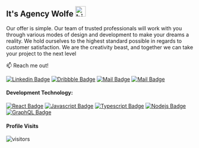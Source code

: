 ## It's Agency Wolfe <img src="https://user-images.githubusercontent.com/1303154/88677602-1635ba80-d120-11ea-84d8-d263ba5fc3c0.gif" width="28px" alt="hi">

Our offer is simple. Our team of trusted professionals will work with you through various modes of design and development to make your dreams a reality. We hold ourselves to the highest standard possible in regards to customer satisfaction. We are the creativity beast, and together we can take your project to the next level

:mailbox: Reach me out!

[![Linkedin Badge](https://img.shields.io/badge/-AgencyWolfe-0e76a8?style=flat&labelColor=0e76a8&logo=linkedin&logoColor=white)](https://www.linkedin.com/company/agency-wolfe/) 
[![Dribbble Badge](https://img.shields.io/badge/-AgencyWolfe-EA4C89?style=flat&labelColor=EA4C89&logo=dribbble&logoColor=white)](https://dribbble.com/agency_wolfe) 
[![Mail Badge](https://img.shields.io/badge/-Hello-c0392b?style=flat&labelColor=c0392b&logo=gmail&logoColor=white)](mailto:hello@agencywolfe.com)
[![Mail Badge](https://img.shields.io/badge/-@agencywolfe-F7CB4D?style=flat&labelColor=F7CB4D&logo=instagram&logoColor=white)](https://instagram.com/agencywolfe_) 

<!-- TODO: Add last video link -->

#### Development Technology:

<!-- TODO: Make technologies links takes you to repositories -->

[![React Badge](https://img.shields.io/badge/-React-61DBFB?style=for-the-badge&labelColor=black&logo=react&logoColor=61DBFB)](#) 
[![Javascript Badge](https://img.shields.io/badge/-Javascript-F0DB4F?style=for-the-badge&labelColor=black&logo=javascript&logoColor=F0DB4F)](#) 
[![Typescript Badge](https://img.shields.io/badge/-Typescript-007acc?style=for-the-badge&labelColor=black&logo=typescript&logoColor=007acc)](#) 
[![Nodejs Badge](https://img.shields.io/badge/-Nodejs-3C873A?style=for-the-badge&labelColor=black&logo=node.js&logoColor=3C873A)](#) 
[![GraphQL Badge](https://img.shields.io/badge/-GraphQl-e535ab?style=for-the-badge&labelColor=black&logo=node.js&logoColor=e535ab)](#)



#### Profile Visits 

![visitors](https://visitor-badge.glitch.me/badge?page_id=agencywolfe.agencywolfe)
